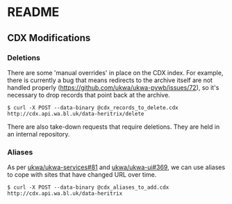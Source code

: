 README
======

CDX Modifications
-----------------

### Deletions

There are some 'manual overrides' in place on the CDX index. For example, there is currently a bug that means redirects to the archive itself are not handled properly (https://github.com/ukwa/ukwa-pywb/issues/72), so it's necessary to drop records that point back at the archive.

    $ curl -X POST --data-binary @cdx_records_to_delete.cdx http://cdx.api.wa.bl.uk/data-heritrix/delete

There are also take-down requests that require deletions. They are held in an internal repository.

### Aliases

As per [ukwa/ukwa-services#81](https://github.com/ukwa/ukwa-services/issues/81#issuecomment-1095116046) and [ukwa/ukwa-ui#369](https://github.com/ukwa/ukwa-ui/issues/369), we can use aliases to cope with sites that have changed URL over time.

    $ curl -X POST --data-binary @cdx_aliases_to_add.cdx http://cdx.api.wa.bl.uk/data-heritrix
